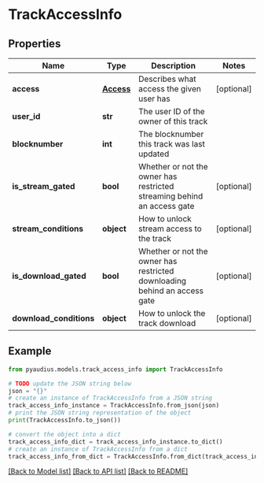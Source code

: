 # TrackAccessInfo


## Properties

Name | Type | Description | Notes
------------ | ------------- | ------------- | -------------
**access** | [**Access**](Access.md) | Describes what access the given user has | [optional] 
**user_id** | **str** | The user ID of the owner of this track | 
**blocknumber** | **int** | The blocknumber this track was last updated | 
**is_stream_gated** | **bool** | Whether or not the owner has restricted streaming behind an access gate | [optional] 
**stream_conditions** | **object** | How to unlock stream access to the track | [optional] 
**is_download_gated** | **bool** | Whether or not the owner has restricted downloading behind an access gate | [optional] 
**download_conditions** | **object** | How to unlock the track download | [optional] 

## Example

```python
from pyaudius.models.track_access_info import TrackAccessInfo

# TODO update the JSON string below
json = "{}"
# create an instance of TrackAccessInfo from a JSON string
track_access_info_instance = TrackAccessInfo.from_json(json)
# print the JSON string representation of the object
print(TrackAccessInfo.to_json())

# convert the object into a dict
track_access_info_dict = track_access_info_instance.to_dict()
# create an instance of TrackAccessInfo from a dict
track_access_info_from_dict = TrackAccessInfo.from_dict(track_access_info_dict)
```
[[Back to Model list]](../README.md#documentation-for-models) [[Back to API list]](../README.md#documentation-for-api-endpoints) [[Back to README]](../README.md)


